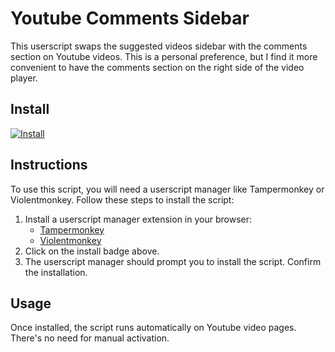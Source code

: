 # Youtube Comments Sidebar

This userscript swaps the suggested videos sidebar with the comments section on Youtube videos. This is a personal preference, but I find it more convenient to have the comments section on the right side of the video player.

## Install

[![Install](https://img.shields.io/badge/Install-brightgreen)](https://github.com/AryanVerma1024/Youtube-Comments-Sidebar/raw/master/script.user.js)

## Instructions

To use this script, you will need a userscript manager like Tampermonkey or Violentmonkey. Follow these steps to install the script:

1. Install a userscript manager extension in your browser:
   - [Tampermonkey](https://www.tampermonkey.net/)
   - [Violentmonkey](https://violentmonkey.github.io/)
2. Click on the install badge above.
3. The userscript manager should prompt you to install the script. Confirm the installation.

## Usage

Once installed, the script runs automatically on Youtube video pages. There's no need for manual activation.

